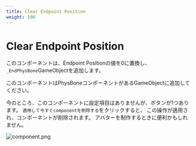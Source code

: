 ```yaml
---
title: Clear Endpoint Position
weight: 100
---
```


# Clear Endpoint Position

このコンポーネントは、Endpoint Positionの値を0に置換し、`_EndPhysBone`GameObjectを追加します。

このコンポーネントはPhysBoneコンポーネントがあるGameObjectに追加してください。

今のところ、このコンポーネントに設定項目はありませんが、ボタンが1つあります。
`適用して今すぐcomponentを削除する`をクリックすると、 この操作が適用され、コンポーネントが削除されます。
アバターを制作するときに便利かもしれません。

![component.png](component.png)
